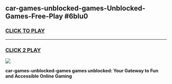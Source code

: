 
## car-games-unblocked-games-Unblocked-Games-Free-Play #6blu0
<h3>
<a href="https://us.freeplayer.one?title=car-games-unblocked-games&ref=9M">CLICK TO PLAY</a></h3>
<hr>

<h3>
<a href="https://us.freeplayer.one?title=car-games-unblocked-games&ref=9M">CLICK 2 PLAY</a>
  
</h3>

<a href="https://us.freeplayer.one?title=car-games-unblocked-games&ref=9M"><img src="https://clearcache.store/games.png"></a>


**car-games-unblocked-games games unblocked: Your Gateway to Fun and Accessible Online Gaming**
